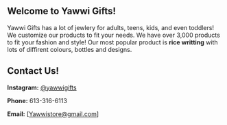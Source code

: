 ## Welcome to Yawwi Gifts!
Yawwi Gifts has a lot of jewlery for adults, teens, kids, and even toddlers! We customize our products to fit your needs. We have over 3,000 products to fit your fashion and style! Our most popular product is **rice writting** with lots of diffirent colours, bottles and 
designs. 

## Contact Us! 

**Instagram:** [@yawwigifts](https://www.instagram.com/yawwigifts/)

**Phone:** 613-316-6113 

**Email:** [Yawwistore@gmail.com]


